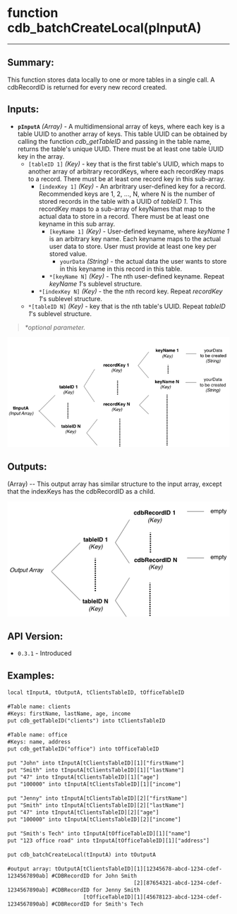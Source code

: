 # function cdb_batchCreateLocal(pInputA)
---
## Summary:
This function stores data locally to one or more tables in a single call. A cdbRecordID is returned for every new record created.

## Inputs:
* **`pInputA`** *(Array)* - A multidimensional array of keys, where each key is a table UUID to another array of keys. This table UUID can be obtained by calling the function *cdb_getTableID* and passing in the table name, returns the table's unique UUID. There must be at least one table UUID key in the array.
	* `[tableID 1]` *(Key)* - key that is the first table's UUID, which maps to another array of arbitrary recordKeys, where each recordKey maps to a record. There must be at least one record key in this sub-array.
    	* `[indexKey 1]` *(Key)* - An arbritrary user-defined key for a record. Recommended keys are 1, 2, ..., N, where N is the number of stored records in the table with a UUID of *tableID 1*. This recordKey maps to a sub-array of keyNames that map to the actual data to store in a record. There must be at least one keyname in this sub array. 
    		* `[keyName 1]` *(Key)* - User-defined keyname, where *keyName 1* is an arbitrary key name. Each keyname maps to the actual user data to store. User must provide at least one key per stored value.
    			*  `yourData` *(String)* - the actual data the user wants to store in this keyname in this record in this table.
    		* `*[keyName N]` *(Key)* - The nth user-defined keyname. Repeat *keyName 1*'s sublevel structure.
    	* `*[indexKey N]` *(Key)* - the the nth record key. Repeat *recordKey 1*'s sublevel structure.
    * `*[tableID N]` *(Key)* - key that is the nth table's UUID. Repeat *tableID 1*'s sublevel structure.

> _*optional parameter._

![BatchCreate input diagram](../chartimages/createInput.png)
## Outputs:
(Array) -- This output array has similar structure to the input array, except that the indexKeys has the cdbRecordID as a child.  

![BatchCreate output diagram](../chartimages/createOutput.png)
## API Version:
* `0.3.1` - Introduced

## Examples:
```
local tInputA, tOutputA, tClientsTableID, tOfficeTableID
     
#Table name: clients
#Keys: firstName, lastName, age, income
put cdb_getTableID("clients") into tClientsTableID

#Table name: office
#Keys: name, address
put cdb_getTableID("office") into tOfficeTableID

put "John" into tInputA[tClientsTableID][1]["firstName"]
put "Smith" into tInputA[tClientsTableID][1]["lastName"]
put "47" into tInputA[tClientsTableID][1]["age"]
put "100000" into tInputA[tClientsTableID][1]["income"]

put "Jenny" into tInputA[tClientsTableID][2]["firstName"]
put "Smith" into tInputA[tClientsTableID][2]["lastName"]
put "47" into tInputA[tClientsTableID][2]["age"]
put "100000" into tInputA[tClientsTableID][2]["income"]

put "Smith's Tech" into tInputA[tOfficeTableID][1]["name"]
put "123 office road" into tInputA[tOfficeTableID][1]["address"]

put cdb_batchCreateLocal(tInputA) into tOutputA

#output array: tOutputA[tClientsTableID][1][12345678-abcd-1234-cdef-1234567890ab] #CDBRecordID for John Smith
									    [2][87654321-abcd-1234-cdef-1234567890ab] #CDBRecordID for Jenny Smith
						[tOfficeTableID][1][45678123-abcd-1234-cdef-1234567890ab] #CDBRecordID for Smith's Tech
```
